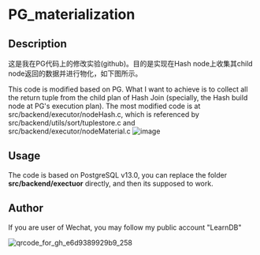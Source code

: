 # PG_materialization

## Description
这是我在PG代码上的修改实验(github)。目的是实现在Hash node上收集其child node返回的数据并进行物化，如下图所示。

This code is modified based on PG. What I want to achieve is to collect all the return tuple from the child plan of Hash Join (specially, the Hash build node at PG's execution plan). The most modified code is at src/backend/executor/nodeHash.c, which is referenced by src/backend/utils/sort/tuplestore.c and src/backend/executor/nodeMaterial.c 
![image](https://user-images.githubusercontent.com/52020936/147085247-3b9ac023-3d4e-4b86-a58b-8a7ed0222ba5.png)

## Usage
The code is based on PostgreSQL v13.0, you can replace the folder **src/backend/exectuor** directly, and then its supposed to work.

## Author
If you are user of Wechat, you may follow my public account "LearnDB"

![qrcode_for_gh_e6d9389929b9_258](https://user-images.githubusercontent.com/52020936/147086636-6c6a5d22-b2b2-4d60-baf0-06303cbbde40.jpg)
